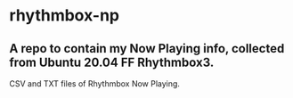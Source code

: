 # rhythmbox-np
## A repo to contain my Now Playing info, collected from Ubuntu 20.04 FF Rhythmbox3.

CSV and TXT files of Rhythmbox Now Playing.
